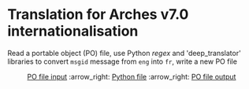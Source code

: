 # Translation for Arches v7.0 internationalisation

Read a portable object (PO) file, use Python *regex* and 'deep_translator' libraries to convert `msgid` message from `eng` into `fr`, write a new PO file
  
<p align="center">  
<a href="https://github.com/eamena-oxford/eamena-arches-dev/blob/main/translation/for_translation_arches-70_djangopo_fr_samp.po">PO file input</a> :arrow_right: 
<a href="https://github.com/eamena-oxford/eamena-arches-dev/blob/main/translation/translate_1.py">Python file</a> :arrow_right: 
<a href="https://github.com/eamena-oxford/eamena-arches-dev/blob/main/translation/translated_out.po">PO file output</a>
</p>

